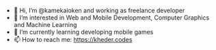 - 👋 Hi, I’m @kamekaioken and working as freelance developer
- 👀 I’m interested in Web and Mobile Development, Computer Graphics and Machine Learning
- 🌱 I’m currently learning developing mobile games 
- 📫 How to reach me: https://kheder.codes

<!---
kamekaioken/kamekaioken is a ✨ special ✨ repository because its `README.md` (this file) appears on your GitHub profile.
You can click the Preview link to take a look at your changes.
--->
